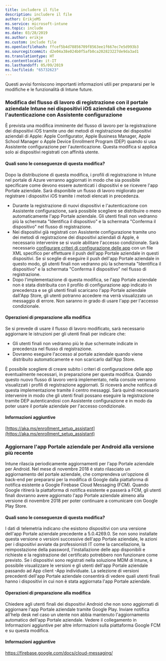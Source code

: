 ```yaml
---
title: includere il file
description: includere il file
author: ErikjeMS
ms.service: microsoft-intune
ms.topic: include
ms.date: 03/28/2019
ms.author: erikje
ms.custom: include file
ms.openlocfilehash: ffcef5b4d78856709f8563ee1f667ec7e5d993b3
ms.sourcegitcommit: d2e04a38e024b0f5afb0ca202823227de9da3ad1
ms.translationtype: HT
ms.contentlocale: it-IT
ms.lasthandoff: 05/09/2019
ms.locfileid: "65732623"
---
```

Questi avvisi forniscono importanti informazioni utili per prepararsi per le modifiche e le funzionalità di Intune future. 

### <a name="change-in-enrollment-workflow-with-intune-company-portal-on-corporate-ios-devices-authenticating-with-setup-assistant----1927359---"></a>Modifica del flusso di lavoro di registrazione con il portale aziendale Intune nei dispositivi iOS aziendali che eseguono l'autenticazione con Assistente configurazione <!-- 1927359 -->
È prevista una modifica imminente del flusso di lavoro per la registrazione dei dispositivi iOS tramite uno dei metodi di registrazione dei dispositivi aziendali di Apple: Apple Configurator, Apple Business Manager, Apple School Manager o Apple Device Enrollment Program (DEP) quando si usa Assistente configurazione per l'autenticazione. Questa modifica si applica solo ai dispositivi registrati con affinità utente.

#### <a name="how-does-this-affect-me"></a>Quali sono le conseguenze di questa modifica?
Dopo la distribuzione di questa modifica, i profili di registrazione in Intune nel portale di Azure verranno aggiornati in modo che sia possibile specificare come devono essere autenticati i dispositivi e se ricevere l'app Portale aziendale. Sarà disponibile un flusso di lavoro migliorato per registrare i dispositivi iOS tramite i metodi elencati in precedenza. 

- Durante la registrazione di nuovi dispositivi e l'autenticazione con Assistente configurazione, sarà possibile scegliere se distribuire o meno automaticamente l'app Portale aziendale. Gli utenti finali non vedranno più la schermata "Identifica il dispositivo" e la schermata "Conferma il dispositivo" nel flusso di registrazione.  
- Nei dispositivi già registrati con Assistente configurazione tramite uno dei metodi di registrazione dei dispositivi aziendali di Apple, è necessario intervenire se si vuole abilitare l'accesso condizionale. Sarà necessario [configurare criteri di configurazione delle app](https://aka.ms/enrollment_setup_assistant) con un file XML specifico per effettuare il push dell'app Portale aziendale in questi dispositivi.  Se si sceglie di eseguire il push dell'app Portale aziendale in questo modo, gli utenti finali non vedranno più la schermata "Identifica il dispositivo" e la schermata "Conferma il dispositivo" nel flusso di registrazione. 
- Dopo l'implementazione di questa modifica, se l'app Portale aziendale non è stata distribuita con il profilo di configurazione app indicato in precedenza e se gli utenti finali scaricano l'app Portale aziendale dall'App Store, gli utenti potranno accedere ma verrà visualizzato un messaggio di errore. Non saranno in grado di usare l'app per l'accesso condizionale. 

#### <a name="what-do-i-need-to-do-to-prepare-for-this-change"></a>Operazioni di preparazione alla modifica
Se si prevede di usare il flusso di lavoro modificato, sarà necessario aggiornare le istruzioni per gli utenti finali per indicare che:

- Gli utenti finali non vedranno più le due schermate indicate in precedenza nel flusso di registrazione. 
- Dovranno eseguire l'accesso al portale aziendale quando viene distribuito automaticamente e non scaricarlo dall'App Store. 

È possibile scegliere di creare subito i criteri di configurazione delle app eventualmente necessari, in preparazione per questa modifica. Quando questo nuovo flusso di lavoro verrà implementato, nella console verranno visualizzati i profili di registrazione aggiornati. Si riceverà anche notifica di questa implementazione tramite il centro messaggi. Sarà quindi necessario intervenire in modo che gli utenti finali possano eseguire la registrazione tramite DEP autenticandosi con Assistente configurazione e in modo da poter usare il portale aziendale per l'accesso condizionale.

#### <a name="additional-information"></a>Informazioni aggiuntive 
[https://aka.ms/enrollment_setup_assistant](https://aka.ms/enrollment_setup_assistant)


### <a name="update-your-android-company-portal-app-to-the-latest-version---4536963--"></a>Aggiornare l'app Portale aziendale per Android alla versione più recente <!--4536963-->
Intune rilascia periodicamente aggiornamenti per l'app Portale aziendale per Android. Nel mese di novembre 2018 è stato rilasciato un aggiornamento del portale aziendale, che comprendeva un'opzione di back-end per prepararsi per la modifica di Google dalla piattaforma di notifica esistente a Google Firebase Cloud Messaging (FCM). Quando Google ritirerà la piattaforma di notifica esistente e passerà a FCM, gli utenti finali dovranno avere aggiornato l'app Portale aziendale almeno alla versione di novembre 2018 per poter continuare a comunicare con Google Play Store.

#### <a name="how-does-this-affect-me"></a>Quali sono le conseguenze di questa modifica?
I dati di telemetria indicano che esistono dispositivi con una versione dell'app Portale aziendale precedente a 5.0.4269.0. Se non sono installate questa versione o versioni successive dell'app Portale aziendale, le azioni per i dispositivi avviate da professionisti IT come la cancellazione, la reimpostazione della password, l'installazione delle app disponibili e richieste e la registrazione del certificato potrebbero non funzionare come previsto. Se i dispositivi sono registrati nella soluzione MDM di Intune, è possibile visualizzare le versioni e gli utenti dell'app Portale aziendale passando ad App client -App individuate. La selezione di versioni precedenti dell'app Portale aziendale consentirà di vedere quali utenti finali hanno i dispositivi in cui non è stata aggiornata l'app Portale aziendale.

#### <a name="what-do-i-need-to-do-to-prepare-for-this-change"></a>Operazioni di preparazione alla modifica
Chiedere agli utenti finali dei dispositivi Android che non sono aggiornati di aggiornare l'app Portale aziendale tramite Google Play. Inviare notifica all'help desk nel caso un utente non abbia mantenuto l'aggiornamento automatico dell'app Portale aziendale. Vedere il collegamento in Informazioni aggiuntive per altre informazioni sulla piattaforma Google FCM e su questa modifica.

#### <a name="additional-information"></a>Informazioni aggiuntive
https://firebase.google.com/docs/cloud-messaging/